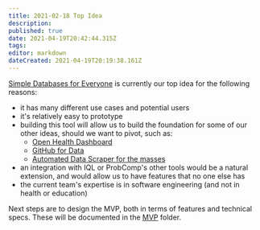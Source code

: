 ```yaml
---
title: 2021-02-18 Top Idea
description: 
published: true
date: 2021-04-19T20:42:44.315Z
tags: 
editor: markdown
dateCreated: 2021-04-19T20:19:38.161Z
---
```


[Simple Databases for Everyone](dabble) is currently our top idea for the following reasons:  
- it has many different use cases and potential users
- it's relatively easy to prototype
- building this tool will allow us to build the foundation for some of our other ideas, should we want to pivot, such as:
	- [Open Health Dashboard](open-health-dashboard)
	- [GitHub for Data](github-for-data)
	- [Automated Data Scraper for the masses](auto-data-scraper)
- an integration with IQL or ProbComp's other tools would be a natural extension, and would allow us to have features that no one else has
- the current team's expertise is in software engineering (and not in health or education)

Next steps are to design the MVP, both in terms of features and technical specs. These will be documented in the [MVP](mvp/README) folder.
